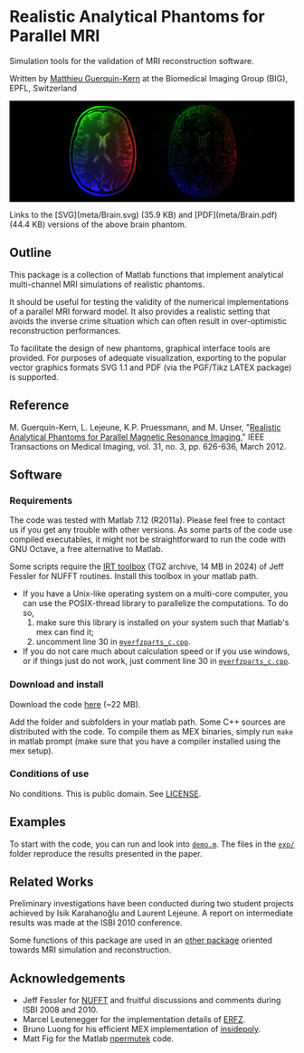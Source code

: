 # Realistic Analytical Phantoms for Parallel MRI

Simulation tools for the validation of MRI reconstruction software.

Written by [Matthieu Guerquin-Kern](mailto:guerquin-kern(AT)@crans(DOT).org) at the Biomedical Imaging Group (BIG), EPFL, Switzerland

<p style="background-color:#000000;text-align:center"><img src="meta/brain176.png" width="176"/><img src="meta/brain176-error.png" width="176"/></p>
Links to the [SVG](meta/Brain.svg) (35.9 KB) and [PDF](meta/Brain.pdf) (44.4 KB) versions of the above brain phantom. 

## Outline

This package is a collection of Matlab functions that implement analytical multi-channel MRI simulations of realistic phantoms.

It should be useful for testing the validity of the numerical implementations of a parallel MRI forward model. It also provides a realistic setting that avoids the inverse crime situation which can often result in over-optimistic reconstruction performances.

To facilitate the design of new phantoms, graphical interface tools are provided. For purposes of adequate visualization, exporting to the popular vector graphics formats SVG 1.1 and PDF (via the PGF/Tikz LATEX package) is supported.

## Reference

M. Guerquin-Kern, L. Lejeune, K.P. Pruessmann, and M. Unser, "[Realistic Analytical Phantoms for Parallel Magnetic Resonance Imaging](https://hal.science/hal-01814155v1/)," IEEE Transactions on Medical Imaging, vol. 31, no. 3, pp. 626-636, March 2012.

## Software

### Requirements

The code was tested with Matlab 7.12 (R2011a). Please feel free to contact us if you get any trouble with other versions.
As some parts of the code use compiled executables, it might not be straightforward to run the code with GNU Octave, a free alternative to Matlab.

Some scripts require the [IRT toolbox](http://www.eecs.umich.edu/~fessler/irt/fessler.tgz) (TGZ archive, 14 MB in 2024) of Jeff Fessler for NUFFT routines. Install this toolbox in your matlab path.

- If you have a Unix-like operating system on a multi-core computer, you can use the POSIX-thread library to parallelize the computations. To do so,
    1. make sure this library is installed on your system such that Matlab's mex can find it;
    2. uncomment line 30 in [`myerfzparts_c.cpp`](misc/myerfzparts_c.cpp).
- If you do not care much about calculation speed or if you use windows, or if things just do not work, just comment line 30 in [`myerfzparts_c.cpp`](misc/myerfzparts_c.cpp).

### Download and install

Download the code [here](https://github.com/Biomedical-Imaging-Group/realistic-analytical-phantom/archive/refs/heads/main.zip) (~22 MB).

Add the folder and subfolders in your matlab path. Some C++ sources are distributed with the code. To compile them as MEX binaries, simply run `make` in matlab prompt (make sure that you have a compiler installed using the mex setup).

### Conditions of use

No conditions. This is public domain. See [LICENSE](LICENSE).

## Examples

To start with the code, you can run and look into [`demo.m`](demo.m). The files in the [`exp/`](exp/) folder reproduce the results presented in the paper.

## Related Works

Preliminary investigations have been conducted during two student projects achieved by Isik Karahanoğlu and Laurent Lejeune. A report on intermediate results was made at the ISBI 2010 conference.

Some functions of this package are used in an [other package](https://github.com/Biomedical-Imaging-Group/mri-reconstruction) oriented towards MRI simulation and reconstruction.

## Acknowledgements

- Jeff Fessler for [NUFFT](http://www.eecs.umich.edu/~fessler/irt) and fruitful discussions and comments during ISBI 2008 and 2010.
- Marcel Leutenegger for the implementation details of [ERFZ](https://documents.epfl.ch/users/l/le/leuteneg/www/MATLABToolbox/ErrorFunction.html).
- Bruno Luong for his efficient MEX implementation of [insidepoly](http://www.mathworks.com/matlabcentral/fileexchange/27840-2d-polygon-interior-detection).
- Matt Fig for the Matlab [npermutek](https://www.mathworks.com/matlabcentral/fileexchange/11462-n_permute_k) code.
